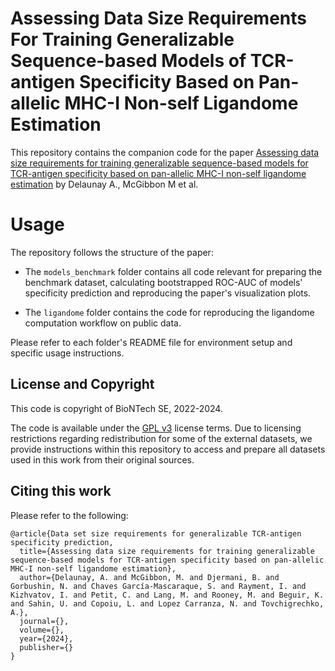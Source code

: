 # Assessing Data Size Requirements For Training Generalizable Sequence-based Models of TCR-antigen Specificity Based on Pan-allelic MHC-I Non-self Ligandome Estimation

This repository contains the companion code for the paper [Assessing data size requirements for training generalizable sequence-based models for TCR-antigen specificity based on pan-allelic MHC-I non-self ligandome estimation]() by Delaunay A., McGibbon M et al.

# Usage

The repository follows the structure of the paper:

* The `models_benchmark` folder contains all code relevant for preparing the benchmark dataset, calculating bootstrapped ROC-AUC of models' specificity prediction and reproducing the paper's visualization plots.

* The `ligandome` folder contains the code for reproducing the ligandome computation workflow on public data. 

Please refer to each folder's README file for environment setup and specific usage instructions.

## License and Copyright

This code is copyright of BioNTech SE, 2022-2024.

The code is available under the [GPL v3](LICENSE) license terms.
Due to licensing restrictions regarding redistribution for some of the external datasets, we provide instructions within this repository to access and prepare all datasets used in this work from their original sources.

## Citing this work

Please refer to the following:

```
@article{Data set size requirements for generalizable TCR-antigen specificity prediction,
  title={Assessing data size requirements for training generalizable sequence-based models for TCR-antigen specificity based on pan-allelic MHC-I non-self ligandome estimation},
  author={Delaunay, A. and McGibbon, M. and Djermani, B. and Gorbushin, N. and Chaves García-Mascaraque, S. and Rayment, I. and Kizhvatov, I. and Petit, C. and Lang, M. and Rooney, M. and Beguir, K. and Sahin, U. and Copoiu, L. and Lopez Carranza, N. and Tovchigrechko, A.},
  journal={},
  volume={},
  year={2024},
  publisher={}
}
```
